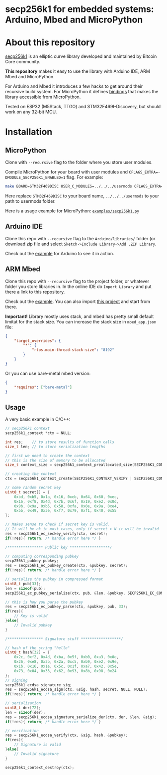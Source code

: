 # secp256k1 for embedded systems: Arduino, Mbed and MicroPython

# About this repository

[secp256k1](https://github.com/bitcoin-core/secp256k1/) is an elliptic curve library developed and maintained by Bitcoin Core community.

**This repository** makes it easy to use the library with Arduino IDE, ARM Mbed and MicroPython. 

For Arduino and Mbed it introduces a few hacks to get around their recursive build system. For MicroPython it defines [bindings](./mpy/libsecp256k1.c) that makes the library accessible from MicroPython.

Tested on ESP32 (M5Stack, TTGO) and STM32F469I-Discovery, but should work on any 32-bit MCU.

# Installation

## MicroPython

Clone with `--recursive` flag to the folder where you store user modules.

Compile MicroPython for your board with user modules and `CFLAGS_EXTRA=-DMODULE_SECP256K1_ENABLED=1` flag. For example:

```sh
make BOARD=STM32F469DISC USER_C_MODULES=../../../usermods CFLAGS_EXTRA=-DMODULE_SECP256K1_ENABLED=1
```

Here replace `STM32F469DISC` to your board name, `../../../usermods` to your path to usermods folder.

Here is a usage example for MicroPython: [`examples/secp256k1.py`](examples/secp256k1.py)

## Arduino IDE

Clone this repo with `--recursive` flag to the `Arduino/libraries/` folder (or download zip file and select `Sketch->Include Library->Add .ZIP Library`. 

Check out the [example](examples/basic_example/basic_example.ino) for Arduino to see it in action.

## ARM Mbed

Clone this repo with `--recursive` flag to the project folder, or whatever folder you store libraries in. In the online IDE do `Import Library` and put there a link to this repository.

Check out the [example](examples/mbed/main.cpp). You can also import [this project](https://os.mbed.com/users/diybitcoinhardware/code/secp256k1_example/) and start from there.

**Important!** Library mostly uses stack, and mbed has pretty small default limitat for the stack size. You can increase the stack size in `mbed_app.json` file:

```json
{
    "target_overrides": {
        "*": {
            "rtos.main-thread-stack-size": "8192"
        }
    }
}
```

Or you can use bare-metal mbed version:

```json
{
	"requires": ["bare-metal"]
}
```

## Usage

A very basic example in C/C++:

```cpp
// secp256k1 context
secp256k1_context *ctx = NULL;

int res;    // to store results of function calls
size_t len; // to store serialization lengths

// first we need to create the context
// this is the size of memory to be allocated
size_t context_size = secp256k1_context_preallocated_size(SECP256K1_CONTEXT_VERIFY | SECP256K1_CONTEXT_SIGN);

// creating the context
ctx = secp256k1_context_create(SECP256K1_CONTEXT_VERIFY | SECP256K1_CONTEXT_SIGN);

// some random secret key
uint8_t secret[] = {
	0xbd, 0xb5, 0x1a, 0x16, 0xeb, 0x64, 0x60, 0xec, 
	0x16, 0xf8, 0x4d, 0x7b, 0x6f, 0x19, 0xe2, 0x0d, 
	0x9b, 0x9a, 0xb5, 0x58, 0xfa, 0x0e, 0x9a, 0xe4, 
	0xbb, 0x49, 0x3e, 0xf7, 0x79, 0xf1, 0x40, 0x55
};

// Makes sense to check if secret key is valid.
// It will be ok in most cases, only if secret > N it will be invalid
res = secp256k1_ec_seckey_verify(ctx, secret);
if(!res){ return; /* handle error here */ }

/**************** Public key ******************/

// computing corresponding pubkey
secp256k1_pubkey pubkey;
res = secp256k1_ec_pubkey_create(ctx, &pubkey, secret);
if(!res){ return; /* handle error here */ }

// serialize the pubkey in compressed format
uint8_t pub[33];
len = sizeof(pub);
secp256k1_ec_pubkey_serialize(ctx, pub, &len, &pubkey, SECP256K1_EC_COMPRESSED);

// this is how you parse the pubkey
res = secp256k1_ec_pubkey_parse(ctx, &pubkey, pub, 33);
if(res){
	// Key is valid
}else{
	// Invalid pubkey
}

/**************** Signature stuff ******************/

// hash of the string "hello"
uint8_t hash[32] = { 
	0x2c, 0xf2, 0x4d, 0xba, 0x5f, 0xb0, 0xa3, 0x0e, 
	0x26, 0xe8, 0x3b, 0x2a, 0xc5, 0xb9, 0xe2, 0x9e, 
	0x1b, 0x16, 0x1e, 0x5c, 0x1f, 0xa7, 0x42, 0x5e, 
	0x73, 0x04, 0x33, 0x62, 0x93, 0x8b, 0x98, 0x24 
};
// signing
secp256k1_ecdsa_signature sig;
res = secp256k1_ecdsa_sign(ctx, &sig, hash, secret, NULL, NULL);
if(!res){ return; /* handle error here */ }

// serialization
uint8_t der[72];
len = sizeof(der);
res = secp256k1_ecdsa_signature_serialize_der(ctx, der, &len, &sig);
if(!res){ return; /* handle error here */ }

// verification
res = secp256k1_ecdsa_verify(ctx, &sig, hash, &pubkey);
if(res){
	// Signature is valid
}else{
	// Invalid signature
}

secp256k1_context_destroy(ctx);
```
